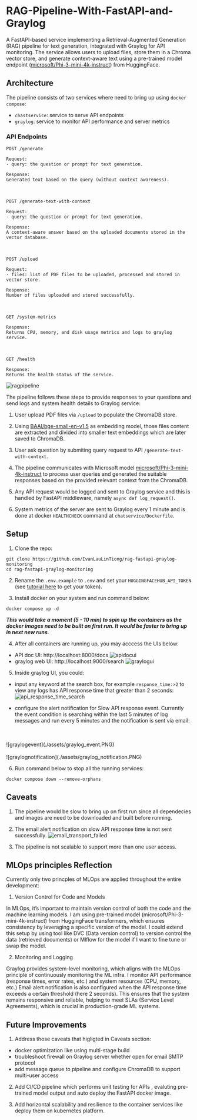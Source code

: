
# RAG-Pipeline-With-FastAPI-and-Graylog

A FastAPI-based service implementing a Retrieval-Augmented Generation (RAG) pipeline for text generation, integrated with Graylog for API monitoring. The service allows users to upload files, store them in a Chroma vector store, and generate context-aware text using a pre-trained model endpoint ([microsoft/Phi-3-mini-4k-instruct](https://huggingface.co/microsoft/Phi-3-mini-4k-instruct)) from HuggingFace.

## Architecture

The pipeline consists of two services where need to bring up using `docker compose`:
- `chastservice`: service to serve API endpoints
- `graylog`: service to monitor API performance and server metrics


### API Endpoints

```
POST /generate

Request:
- query: the question or prompt for text generation.

Response:
Generated text based on the query (without context awareness).
```
<br />

```
POST /generate-text-with-context

Request:
- query: the question or prompt for text generation.

Response:
A context-aware answer based on the uploaded documents stored in the vector database.
```
<br />


```
POST /upload

Request:
- files: list of PDF files to be uploaded, processed and stored in vector store.

Response:
Number of files uploaded and stored successfully.
```
<br />

```
GET /system-metrics

Response:
Returns CPU, memory, and disk usage metrics and logs to graylog service.
```
<br />

```
GET /health

Response:
Returns the health status of the service.
```

![ragpipeline](assets/rag_pipeline.png)

The pipeline follows these steps to provide responses to your questions and send logs and system health details to Graylog service:

1. User upload PDF files via `/upload` to populate the ChromaDB store.

2. Using [BAAI/bge-small-en-v1.5](https://huggingface.co/BAAI/bge-small-en-v1.5) as embedding model, those files content are extracted and divided into smaller text embeddings which are later saved to ChromaDB.

3. User ask question by submiting query request to API `/generate-text-with-context`.

4. The pipeline communicates with Microsoft model [microsoft/Phi-3-mini-4k-instruct](https://huggingface.co/microsoft/Phi-3-mini-4k-instruct) to process user queries and generated the suitable responses based on the provided relevant context from the ChromaDB.

5. Any API request would be logged and sent to Graylog service and this is handled by FastAPI middleware, namely `async def log_request()`.

6. System metrics of the server are sent to Graylog every 1 minute and is done at docker `HEALTHCHECK` command at `chatservice/Dockerfile`.


## Setup

1. Clone the repo:
```
git clone https://github.com/IvanLauLinTiong/rag-fastapi-graylog-monitoring
cd rag-fastapi-graylog-monitoring

```

2. Rename the `.env.example` to `.env` and set your `HUGGINGFACEHUB_API_TOKEN` (see [tutorial here](https://huggingface.co/docs/hub/en/security-tokens) to get your token).

3. Install docker on your system and run command below:
```
docker compose up -d
```
***This would take a moment (5 - 10 min) to spin up the containers as the docker images need to be built on first run. It would be faster to bring up in next new runs.***

4. After all containers are running up, you may acccess the UIs below:
- API doc UI: http://localhost:8000/docs
![apidocui](./assets/fastapi_apidoc_web_ui.PNG)
- graylog web UI: http://localhost:9000/search
![graylogui](./assets/graylog_web_ui.PNG)

5. Inside graylog UI, you could:
-  input any keyword at the search box, for example `response_time:>2` to view any logs has API
response time that greater than 2 seconds:
![api_response_time_search](./assets/api_response_time_search.PNG)


- configure the alert notification for Slow API response event. Currently the event condition is searching within the last 5 minutes of log messages and run every 5 minutes and the notification is sent via email:
<br />
<br />
![graylogevent](./assets/graylog_event.PNG)
<br />
<br />
![graylognotification](./assets/graylog_notification.PNG)


6. Run command below to stop all the running services:
```
docker compose down --remove-orphans
```

## Caveats
1. The pipeline would be slow to bring up on first run since all dependecies and images are need to be downloaded and built before running.

2. The email alert notification on slow API response time is not sent successfully.
![email_transport_failed](./assets/email_transport_failed.png)

3. The pipeline is not scalable to support more than one user access.


## MLOps principles Reflection
Currently only two princples of MLOps are applied throughout the entire development:

1. Version Control for Code and Models

In MLOps, it’s important to maintain version control of both the code and the machine learning models. I am using pre-trained model (microsoft/Phi-3-mini-4k-instruct) from HuggingFace transformers, which ensures consistency by leveraging a specific version of the model. I could extend this setup by using tool like DVC (Data version control) to version control the data (retrieved documents) or Mlflow for the model if I want to fine tune or swap the model.

2. Monitoring and Logging

Graylog provides system-level monitoring, which aligns with the MLOps principle of continuously monitoring the ML infra. I monitor API performance (response times, error rates, etc.) and system resources (CPU, memory, etc.)
Email alert notification is also configured when the API response time exceeds a certain threshold (here 2 seconds). This ensures that the system remains responsive and reliable, helping to meet SLAs (Service Level Agreements), which is crucial in production-grade ML systems.

## Future Improvements
1. Address those caveats that higligted in Caveats section:
- docker optimization like using multi-stage build
- troubleshoot firewall on Graylog server whether open for email SMTP protocol
- add message queue to pipeline and configure ChromaDB to support multi-user access

2. Add CI/CD pipeline which performs unit testing for APIs , evaluting pre-trained model output and auto deploy the FastAPI docker image.

3. Add horizontal scalability and resilience to the container services like deploy them on kubernetes platform.